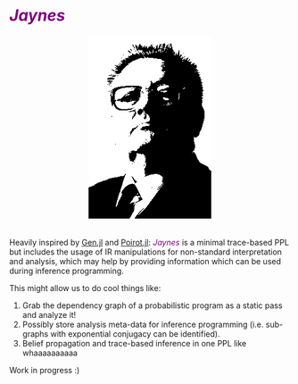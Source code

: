 <i><h1 style="color: purple">Jaynes</h1></i>


<center><img src="img/jaynes.jpeg"></center>
<br>

Heavily inspired by <a href="https://probcomp.github.io/Gen/">Gen.jl</a> and <a href="https://github.com/MikeInnes/Poirot.jl">Poirot.jl</a>: <i><span style="color: purple">Jaynes</span></i> is a minimal trace-based PPL but includes the usage of IR manipulations for non-standard interpretation and analysis, which may help by providing information which can be used during inference programming.

This might allow us to do cool things like:
1. Grab the dependency graph of a probabilistic program as a static pass and analyze it!
2. Possibly store analysis meta-data for inference programming (i.e. sub-graphs with exponential conjugacy can be identified).
3. Belief propagation and trace-based inference in one PPL like whaaaaaaaaaa

Work in progress :)
